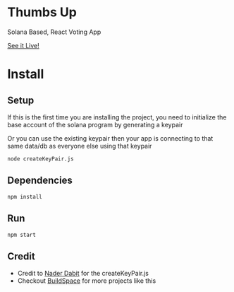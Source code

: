 # Thumbs Up

Solana Based, React Voting App

[See it Live!](https://w3-solana-thumbs-up.vercel.app/)

# Install

## Setup

If this is the first time you are installing the project,
you need to initialize the base account of the solana program by generating a keypair

Or you can use the existing keypair then your app is connecting to that same data/db as everyone else using that keypair

```
node createKeyPair.js
```

## Dependencies

```
npm install
```

## Run

```
npm start
```

## Credit

- Credit to [Nader Dabit](https://twitter.com/dabit3) for the createKeyPair.js
- Checkout [BuildSpace](https://buildspace.so/) for more projects like this

